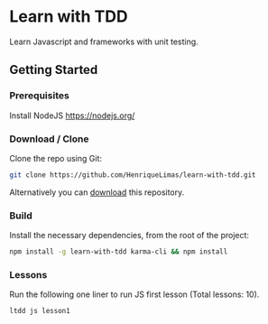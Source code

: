 # Learn with TDD
Learn Javascript and frameworks with unit testing.

## Getting Started

### Prerequisites
Install NodeJS https://nodejs.org/

### Download / Clone

Clone the repo using Git:

```bash
git clone https://github.com/HenriqueLimas/learn-with-tdd.git
```

Alternatively you can [download](https://github.com/HenriqueLimas/learn-with-tdd/archive/master.zip)
this repository.

### Build

Install the necessary dependencies, from the root of the project:
```bash
npm install -g learn-with-tdd karma-cli && npm install
```

### Lessons

Run the following one liner to run JS first lesson (Total lessons: 10).
```bash
ltdd js lesson1
```
